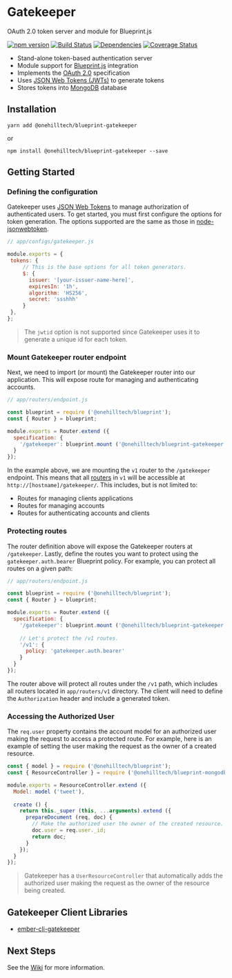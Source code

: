 Gatekeeper
=============

OAuth 2.0 token server and module for Blueprint.js

[![npm version](https://img.shields.io/npm/v/@onehilltech/blueprint-gatekeeper.svg?maxAge=2592000)](https://www.npmjs.com/package/@onehilltech/blueprint-gatekeeper)
[![Build Status](https://travis-ci.org/onehilltech/blueprint-gatekeeper.svg?branch=master)](https://travis-ci.org/onehilltech/blueprint-gatekeeper)
[![Dependencies](https://david-dm.org/onehilltech/blueprint-gatekeeper.svg)](https://david-dm.org/onehilltech/blueprint-gatekeeper)
[![Coverage Status](https://coveralls.io/repos/github/onehilltech/blueprint-gatekeeper/badge.svg?branch=master)](https://coveralls.io/github/onehilltech/blueprint-gatekeeper?branch=master)

* Stand-alone token-based authentication server
* Module support for [Blueprint.js](https://github.com/onehilltech/blueprint) integration
* Implements the [OAuth 2.0](http://oauth.net/2/) specification
* Uses [JSON Web Tokens (JWTs)](https://jwt.io/) to generate tokens
* Stores tokens into [MongoDB](https://www.mongodb.org/) database

Installation
--------------

    yarn add @onehilltech/blueprint-gatekeeper
    
or
 
    npm install @onehilltech/blueprint-gatekeeper --save

Getting Started
----------------

### Defining the configuration

Gatekeeper uses [JSON Web Tokens](https://jwt.io/) to manage authorization of authenticated 
users. To get started, you must first configure the options for token generation. The options
supported are the same as those in [node-jsonwebtoken](https://github.com/auth0/node-jsonwebtoken).

```javascript
// app/configs/gatekeeper.js

module.exports = {
 tokens: {
     // This is the base options for all token generators.
     $: {
       issuer: '[your-issuer-name-here]',
       expiresIn: '1h',
       algorithm: 'HS256',
       secret: 'ssshhh'
     }
 },
};
```

> The `jwtid` option is not supported since Gatekeeper uses it to generate a 
> unique id for each token.

### Mount Gatekeeper router endpoint

Next, we need to import (or mount) the Gatekeeper router into our application. This
will expose route for managing and authenticating accounts.

```javascript
// app/routers/endpoint.js

const blueprint = require ('@onehilltech/blueprint');
const { Router } = blueprint;

module.exports = Router.extend ({
  specification: {
    '/gatekeeper': blueprint.mount ('@onehilltech/blueprint-gatekeeper:v1')    
  }
});
```

In the example above, we are mounting the `v1` router to the `/gatekeeper` endpoint.
This means that all [routers](https://github.com/onehilltech/blueprint-gatekeeper/tree/master/app/routers/v1) 
in `v1` will be accessible at `http://[hostname]/gatekeeper/`. This includes, but is
not limited to:

* Routes for managing clients applications
* Routes for managing accounts
* Routes for authenticating accounts and clients

### Protecting routes

The router definition above will expose the Gatekeeper routers at `/gatekeeper`.
Lastly, define the routes you want to protect using the ```gatekeeper.auth.bearer```
Blueprint policy. For example, you can protect all routes on a given path:

```javascript
// app/routers/endpoint.js

const blueprint = require ('@onehilltech/blueprint');
const { Router } = blueprint;

module.exports = Router.extend ({
  specification: {
    '/gatekeeper': blueprint.mount ('@onehilltech/blueprint-gatekeeper:v1'),
    
    // Let's protect the /v1 routes.
    '/v1': {
      policy: 'gatekeeper.auth.bearer'
    }  
  }
});
```

The router above will protect all routes under the `/v1` path, which includes all routers located
in `app/routers/v1` directory. The client will need to define the `Authorization` header and include 
a generated token.

### Accessing the Authorized User

The `req.user` property contains the account model for an authorized user making
the request to access a protected route. For example, here is an example of setting
the user making the request as the owner of a created resource.

```javascript
const { model } = require ('@onehilltech/blueprint');
const { ResourceController } = require ('@onehilltech/blueprint-mongodb');

module.exports = ResourceController.extend ({
  Model: model ('tweet'),
  
  create () {
    return this._super (this, ...arguments).extend ({
      prepareDocument (req, doc) {
        // Make the authorized user the owner of the created resource.
        doc.user = req.user._id;
        return doc;
      }
    });
  }
});
```

> Gatekeeper has a `UserResourceController` that automatically adds the authorized
> user making the request as the owner of the resource being created.

Gatekeeper Client Libraries
----------------------------

* [ember-cli-gatekeeper](https://github.com/onehilltech/ember-cli-gatekeeper)

Next Steps
-----------

See the [Wiki](https://github.com/onehilltech/blueprint-gatekeeper/wiki) for 
more information.
